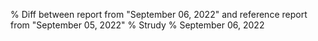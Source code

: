 % Diff between report from "September 06, 2022" and reference report from "September 05, 2022"
% Strudy
% September 06, 2022


